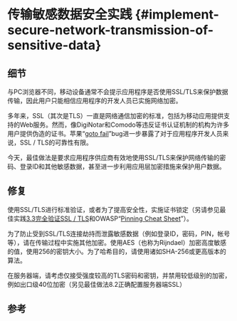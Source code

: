 # 传输敏感数据安全实践 {#implement-secure-network-transmission-of-sensitive-data}

## 细节

与PC浏览器不同，移动设备通常不会提示应用程序是否使用SSL/TLS来保护数据传输，因此用户只能相信应用程序的开发人员已实施网络加密。

多年来，SSL（其次是TLS）一直是网络通信加密的标准，包括为移动应用提供支持的Web服务。然而，像DigiNotar和Comodo等违反证书认证机制的机构为许多用户提供伪造的证书。苹果“[goto fail](https://avandeursen.com/2014/02/22/gotofail-security/)”bug进一步暴露了对于应用程序开发人员来说，SSL / TLS的可靠性有限。

今天，最佳做法是要求应用程序供应商有效地使用SSL/TLS来保护网络传输的密码、登录ID和其他敏感数据，甚至进一步利用应用层加密措施来保护用户数据。

## 修复

使用SSL/TLS进行标准验证，或者为了提高安全性，实施证书锁定（另请参见最佳实践[3.3完全验证SSL / TLS](/handling-sensitive-data/3.3.-fully-validate-ssltls.md)和OWASP“[Pinning Cheat Sheet](https://www.owasp.org/index.php/Pinning_Cheat_Sheet)”）。

为了防止受到SSL/TLS连接劫持而泄露敏感数据（例如登录ID，密码，PIN，帐号等），请在传输过程中实施其他加密。使用AES（也称为Rijndael）加密高度敏感的值，使用256的密钥大小。为了哈希目的，请使用诸如SHA-256或更高版本的算法。

在服务器端，请考虑仅接受强度较高的TLS密码和密钥，并禁用较低级别的加密，例如出口级40位加密（另见最佳做法8.2正确配置服务器端SSL）

## 参考



